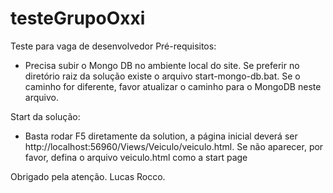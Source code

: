 
# testeGrupoOxxi
Teste para vaga de desenvolvedor
Pré-requisitos:
- Precisa subir o Mongo DB no ambiente local do site. Se preferir no diretório raiz da solução existe o arquivo start-mongo-db.bat.
Se o caminho for diferente, favor atualizar o caminho para o MongoDB neste arquivo.

Start da solução:
- Basta rodar F5 diretamente da solution, a página inicial deverá ser http://localhost:56960/Views/Veiculo/veiculo.html. Se não aparecer,
por favor, defina o arquivo veiculo.html como a start page

Obrigado pela atenção. Lucas Rocco.
